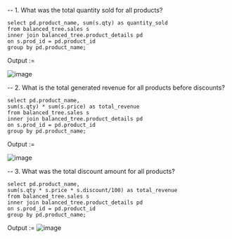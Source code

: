-- 1. What was the total quantity sold for all products?
```
select pd.product_name, sum(s.qty) as quantity_sold
from balanced_tree.sales s
inner join balanced_tree.product_details pd
on s.prod_id = pd.product_id
group by pd.product_name;
```

Output := 

![image](https://github.com/VishalNimbolkar/8weeksqlchallenge/assets/80448632/dec8fee4-8190-4807-ab2c-0a4b57b9038b)



-- 2. What is the total generated revenue for all products before discounts?
```
select pd.product_name, 
sum(s.qty) * sum(s.price) as total_revenue
from balanced_tree.sales s
inner join balanced_tree.product_details pd
on s.prod_id = pd.product_id
group by pd.product_name;
```

Output :=

![image](https://github.com/VishalNimbolkar/8weeksqlchallenge/assets/80448632/10d4e7df-905e-4b9d-9390-253c8bf3de28)



-- 3. What was the total discount amount for all products?
```
select pd.product_name, 
sum(s.qty * s.price * s.discount/100) as total_revenue
from balanced_tree.sales s
inner join balanced_tree.product_details pd
on s.prod_id = pd.product_id
group by pd.product_name;
```

Output := 
![image](https://github.com/VishalNimbolkar/8weeksqlchallenge/assets/80448632/d576cb5b-220f-400b-8b31-fc40478a019b)


